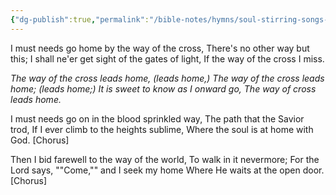 ```yaml
---
{"dg-publish":true,"permalink":"/bible-notes/hymns/soul-stirring-songs-and-hymns/the-way-of-the-cross-leads-home/","title":"The Way of the Cross Leads Home"}
---
```



I must needs go home by the way of the cross,
There's no other way but this;
I shall ne'er get sight of the gates of light,
If the way of the cross I miss.

*The way of the cross leads home, (leads home,)
The way of the cross leads home; (leads home;)
It is sweet to know as I onward go,
The way of cross leads home.*

I must needs go on in the blood sprinkled way,
The path that the Savior trod,
If I ever climb to the heights sublime,
Where the soul is at home with God. [Chorus]

Then I bid farewell to the way of the world,
To walk in it nevermore;
For the Lord says, ""Come,"" and I seek my home
Where He waits at the open door. [Chorus] 